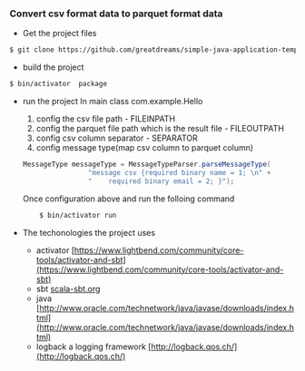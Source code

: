 ### Convert csv format data to parquet format data

* Get the project files
```bash
$ git clone https://github.com/greatdreams/simple-java-application-template.git
```
* build the project
```bash
$ bin/activator  package
```
* run the project
In main class com.example.Hello
  
  1. config the csv file path - FILEINPATH
  2. config the parquet file path which is the result file - FILEOUTPATH
  3. config csv column separator - SEPARATOR
  4. config message type(map csv column to parquet column) 
  
  ```java
  MessageType messageType = MessageTypeParser.parseMessageType(
                  "message csv {required binary name = 1; \n" +
                  "    required binary email = 2; }");
  ```
  Once configuration above and run the folloing command
  
    ```bash
        $ bin/activator run
    ```
    
* The techonologies the project uses
	* activator [https://www.lightbend.com/community/core-tools/activator-and-sbt](https://www.lightbend.com/community/core-tools/activator-and-sbt)
	* sbt [scala-sbt.org](http://scala-sbt.org)
	* java [http://www.oracle.com/technetwork/java/javase/downloads/index.html](http://www.oracle.com/technetwork/java/javase/downloads/index.html)
	* logback a logging framework [http://logback.qos.ch/](http://logback.qos.ch/)
